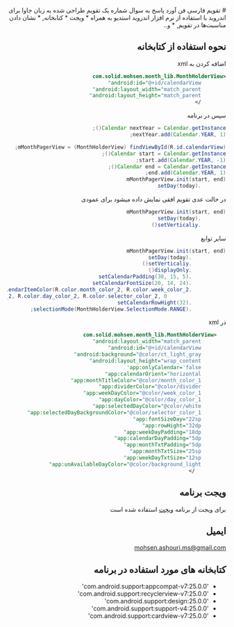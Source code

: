 <div lang="fa" dir="rtl">
# تقویم فارسی فن آورد
پاسخ به سوال شماره یک
تقویم طراحی شده به زبان جاوا برای اندروید با استفاده از نرم افزار اندروید استدیو
به همراه
*  ویجت
*  کتابخانه,
*  نشان دادن مناسبت‌ها در تقویم,
*  و..


نحوه استفاده از کتابخانه
-----
اضافه کردن به xml 

```xml
<com.solid.mohsen.month_lib.MonthHolderView
        android:id="@+id/calendarView"
        android:layout_width="match_parent"
        android:layout_height="match_parent"
        />
```

سپس در برنامه

```java
Calendar nextYear = Calendar.getInstance();
nextYear.add(Calendar.YEAR, 1);

mMonthPagerView = (MonthHolderView) findViewById(R.id.calendarView);
Calendar start = Calendar.getInstance();
start.add(Calendar.YEAR, -1);
Calendar end = Calendar.getInstance();
end.add(Calendar.YEAR, 1);
mMonthPagerView.init(start, end)
        .setDay(today)
```

در حالت عدی تقویم افقی نمایش داده میشود برای عمودی
```java
mMonthPagerView.init(start, end)
        .setDay(today)
        .setVerticaliy()
```

سایر توابع

```java
mMonthPagerView.init(start, end)
           .setDay(today)
           .setVerticaliy()
           .displayOnly()
           .setCalendarPadding(30, 15, 5)
           .setCalendarFontSize(20, 14, 24)
           .setCalendarItemColor(R.color.month_color_2, R.color.week_color_2,
                   R.color.divider_color_2, R.color.day_color_2, R.color.selector_color_2, 0)
           .setCalendarRowHight(32)
           .selectionMode(MonthHolderView.SelectionMode.RANGE);
```

در xml


```xml
   <com.solid.mohsen.month_lib.MonthHolderView
        android:layout_width="match_parent"
        android:id="@+id/calendarView"
        android:background="@color/ct_light_gray"
        android:layout_height="wrap_content"
        app:onlyCalendar='false'
        app:calendarOrient="horizontal"
        app:monthTitleColor="@color/month_color_1"
        app:dividerColor="@color/divider"
        app:weekDayColor="@color/week_color_1"
        app:dayColor="@color/day_color_1"
        app:selectedDayColor="@color/white"
        app:selectedDayBackgroundColor="@color/selector_color_1"
        app:fontSizeDay="22sp"
        app:rowHight="32dp"
        app:weekDayPadding="18dp"
        app:calendarDayPadding="5dp"
        app:monthTxtPadding="5dp"
        app:monthTxtSize="25sp"
        app:weekDayTxtSize="12sp"
        app:unAvailableDayColor="@color/background_light"
          />
```
ویجت برنامه
-----

برای ویجت از برنامه
[ویجت](https://github.com/romannurik/Android-MonthCalendarWidget)
 استفاده شده است


ایمیل
-----

mohsen.ashouri.ms@gmail.com


کتابخانه های مورد استفاده در برنامه
-----

*    'com.android.support:appcompat-v7:25.0.0'
*    'com.android.support:recyclerview-v7:25.0.0'
*    'com.android.support:design:25.0.0'
*    'com.android.support:support-v4:25.0.0'
*    'com.android.support:cardview-v7:25.0.0'
</div>
